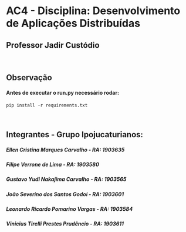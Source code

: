 # AC4 - Disciplina: Desenvolvimento de Aplicações Distribuídas
## Professor Jadir Custódio
<br>

## Observação

#### Antes de executar o run.py necessário rodar:

```
pip install -r requirements.txt
```
<br>

## Integrantes - Grupo Ipojucaturianos:
##### Ellen Cristina Marques Carvalho    - RA: 1903635
##### Filipe Verrone de Lima             - RA: 1903580
##### Gustavo Yudi Nakajima Carvalho     - RA: 1903565
##### João Severino dos Santos Godoi     - RA: 1903601
##### Leonardo Ricardo Pomarino Vargas   - RA: 1903584
##### Vinicius Tirelli Prestes Prudêncio - RA: 1903611
